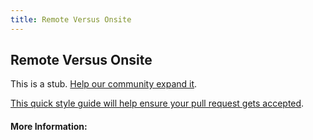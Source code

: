 ```yaml
---
title: Remote Versus Onsite
---
```


## Remote Versus Onsite

This is a stub. [Help our community expand it](https://github.com/freeCodeCamp/guide-articles/tree/master/articles/Working-In-Tech/Remote-Versus-Onsite/index.md).

[This quick style guide will help ensure your pull request gets accepted](https://github.com/freeCodeCamp/guide-articles/blob/master/README.md).

<!-- The article goes here, in GitHub-flavored Markdown. Feel free to add YouTube videos, images, and CodePen/JSBin embeds  -->

#### More Information:
<!-- Please add any articles you think might be helpful to read before writing the article -->


